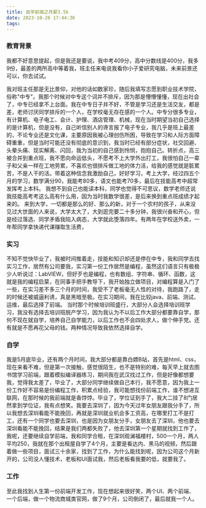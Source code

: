 ```yaml
---
title: 自学前端之月薪3.5k
date: 2023-10-26 17:44:36
tags:
---
```


### 教育背景
我都不好意思提起，但是我还是要说，我中考409分，高中分数线是400分，我多9份，最差的两所高中等着我，班主任来电说我看你小子爱研究电脑，未来前景还可以，你去试试。
<!--more-->
我对班主任那是无比景仰，对他的话如数家珍，随后我填写志愿到职业技术学院，俗称"中专"。我那个时候对中专这个词并不排斥，因为那是懵懵懂懂，现在出社会了，中专已经拿不上台面。我在中专日子并不好，不管是学习还是生活交友，都是差，老师讨厌同学排斥的一个人，在学校毫无存在感的一个人。中专分很多专业，有计算机、电子电工、会计、护理、酒店管理、机械，现在当时期望当初自己选择的是计算机，但是没有，自己听信别人的谗言报了电子专业，我几乎是班上最差的，不论专业还是文化课，主要原因我被心理创伤所困，导致在学习和人际方面障碍重重，但是当时可能还没有彻底的意识到，我当时已经有部分症状，社交回避、头晕头痛、现实解离、闪回，我为当初的自己感到怜悯，抱抱自己。转折点，高三被合并到重点班，我不愿向命运低头，不愿考不上大学外出打工，我很怕自己一辈子和父亲一样在工地劳累，不喜欢也很排斥做工地的体力活，给我的感觉就是脏累苦，不是人干的活。带着这种信念我激励自己，好好学习，考上大学，经过四五个月的学习，数学满分90，我能考80多，语文也能考70多，最后在技能高考中超常发挥考上本科。
我想不到自己也能读本科，同学也觉得不可思议，数学老师还说我技能高考考这么高有什么用，因为当时我数学很差，是后来换到重点班成绩才起来的。
来到大学，一切都是那么的好、那么的新，对于一个农村的孩子，从来没见过大世面的人来说，大学太大了，大到逛完要二十多分钟，我很兴奋和开心，但是经过落选、同学矛盾我陷入病态，大学就此堕落四年。有两年在学校送外卖，一年帮同学拿快递代课赚取生活费，

### 实习
不知不觉快毕业了，我被时间推着走，技能和知识却还是停在中专，我和同学去找实习工作，居然有公司要我，实习第一份工作居然是编程，虽然这们语言只有极极少人听说过：LabVIEW，但好歹也是编程，也有数组、字符串、循环、函数，这就是我的编程启蒙，在同事手把手教导下，我开始独立做项目，对编程算是入门了一些，在实习差不多三个月的时间，我受不了老板毫无人性的对待，我跑路了，走的时候还被威逼利诱，真是黑暗至极。在实习期间，我在比较java、前端、测试、运维，最后选择了前端。
当时那个时候培训班盛行，大部分人会选择培训班学习，我没有选择去培训班脱产学习，因为我认为不以后工作大部分都要靠自学，那何不现在就自学，培养自己自学能力，以后工作也不会四处求人，做个伸手党。还有就是不愿再花父母的钱。两种情况导致我依然选择自学。
### 自学
我是5月底毕业，还有两个月时间，我大部分都是靠白嫖B站，首先是html、css，现在来看不难，但是第一次接触，感觉很陌生，也不是特别的难，每天早上就去图书馆学习前端，跟着模拟编译器练习，期间我在武汉找过工作，但是好像都想要我，觉得我太差了，毕业了，大部分同学继续做自己本行，我不愿意，因为我上一份工作好不容易是份编程工作，积累点经验，我可能想找份前端工作，谁不想进互联网，在那时候的我前端就是香饽饽。毕业了，学位证到手了，我大二挂了8门居然拿到学位证，我有点想笑。我要去深圳了，因为今天过年女朋友跟我分手了，所以我想去深圳看能不能挽回，再就是深圳就业机会多工资高，在哪里打工不是打工，还有一个同学也要去深圳，也是因为女朋友分手，女朋友去了深圳，他也要去深圳看能不能挽回，结果是我们两都失败了，他去深圳第一个星期就找到工作了，我呢，还要继续自学前端，我和同学合租，在深圳观澜福楼村，500一个月，两人平均250，我就在那个出租屋自学了4个月，主要是看达内、黑马的视频，然后跟着做一些项目，面试三十余家，找到了工作，为什么能找到呢，因为公司这个月新开的，公司没人懂技术，老板和UI面试我，然后老板看我要的低，就要我了。
### 工作
至此我找到人生第一份前端开发工作，现在想起来很好笑，两个UI、两个前端、一个后端，做一个物流商城类官网，做了9个月，公司倒闭了，最后就我一个人。